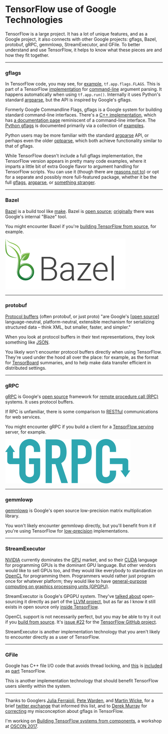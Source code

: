 # TensorFlow use of Google Technologies

TensorFlow is a large project. It has a lot of unique features, and as a Google project, it also connects with other Google projects: gflags, Bazel, protobuf, gRPC, gemmlowp, StreamExecutor, and GFile. To better understand and use TensorFlow, it helps to know what these pieces are and how they fit together.

---

### gflags

In TensorFlow code, you may see, for [example](https://github.com/GoogleCloudPlatform/cloudml-samples/blob/master/mnist/trainable/trainer/task.py), `tf.app.flags.FLAGS`. This is part of a TensorFlow [implementation](https://github.com/tensorflow/tensorflow/blob/master/tensorflow/python/platform/flags.py) for [command-line](https://en.wikipedia.org/wiki/Command-line_interface) argument parsing. It happens automatically when using `tf.app.run()`. Internally it uses Python's standard [argparse](https://docs.python.org/3/library/argparse.html), but the API is inspired by Google's gflags.

Formerly Google Commandline Flags, gflags is a Google system for building standard command-line interfaces. There's a [C++ implementation](https://github.com/gflags/gflags), which has [a documentation page](https://gflags.github.io/gflags/) reminiscent of a command-line interface. The [Python gflags](https://github.com/google/python-gflags) is documented primarily via a collection of [examples](https://github.com/google/python-gflags/tree/master/examples).

Python users may be more familiar with the standard [argparse](https://docs.python.org/3/library/argparse.html) API, or perhaps even the older [optparse](https://docs.python.org/2/library/optparse.html), which both achieve functionality similar to that of gflags.

While TensorFlow doesn't include a full gflags implementation, the TensorFlow version appears in pretty many code examples, where it imparts a little bit of extra Google flavor to argument handling for TensorFlow scripts. You can use it (though there are [reasons not to](http://stackoverflow.com/questions/33932901/whats-the-purpose-of-tf-app-flags-in-tensorflow/33938519#33938519)) or opt for a separate and possibly more full-featured package, whether it be the full [gflags](https://github.com/google/python-gflags), [argparse](https://docs.python.org/3/library/argparse.html), or [something stranger](https://pythonhosted.org/horetu/).

---

### Bazel

[Bazel](https://bazel.build/) is a build tool like [make](https://www.gnu.org/software/make/). Bazel is [open source](https://github.com/bazelbuild/bazel); [originally](https://en.wikipedia.org/wiki/Bazel_(software)) there was Google's internal "Blaze" tool.

You might encounter Bazel if you're [building TensorFlow from source](https://www.tensorflow.org/install/install_sources), for example.

![bazel](img/bazel.png)

---

### protobuf

[Protocol buffers](https://developers.google.com/protocol-buffers/) (often protobuf, or just proto) "are Google's [[open source](https://github.com/google/protobuf)] language-neutral, platform-neutral, extensible mechanism for serializing structured data – think XML, but smaller, faster, and simpler."

When you look at protocol buffers in their text representations, they look something like [JSON](http://www.json.org/).

You likely won't encounter protocol buffers directly when using TensorFlow. They're used under the hood all over the place: for example, as the format for [TensorBoard](https://www.tensorflow.org/get_started/summaries_and_tensorboard) summaries, and to help make data transfer efficient in distributed settings.

---

### gRPC

[gRPC](http://www.grpc.io/) is Google's [open source](https://github.com/grpc/grpc) framework for [remote procedure call (RPC)](https://en.wikipedia.org/wiki/Remote_procedure_call) systems. It uses protocol buffers.

If RPC is unfamiliar, there is some comparison to [RESTful](https://en.wikipedia.org/wiki/Representational_state_transfer) communications for web services.

You might encounter gRPC if you build a client for a [TensorFlow serving](https://tensorflow.github.io/serving/) server, for example.

![gRPC](img/grpc.svg)

---

### gemmlowp

[gemmlowp](https://github.com/google/gemmlowp) is Google's open source low-precision matrix multiplication library.

You won't likely encounter gemmlowp directly, but you'll benefit from it if you're using TensorFlow for [low-precision](https://github.com/google/gemmlowp/blob/master/doc/low-precision.md) implementations.

---

### StreamExecutor

[NVIDIA](http://www.nvidia.com/) currently dominates the [GPU](https://en.wikipedia.org/wiki/Graphics_processing_unit) market, and so their [CUDA](https://en.wikipedia.org/wiki/CUDA) language for programming GPUs is the dominant GPU language. But other vendors would like to sell GPUs too, and they would like everybody to standardize on [OpenCL](https://en.wikipedia.org/wiki/OpenCL) for programming them. Programmers would rather just program once for whatever platform; they would like to have [general-purpose computing on graphics processing units (GPGPU)](https://en.wikipedia.org/wiki/General-purpose_computing_on_graphics_processing_units).

StreamExecutor is Google's GPGPU system. They've [talked about](http://lists.llvm.org/pipermail/llvm-dev/2016-March/096576.html) open-sourcing it directly as part of the [LLVM project](http://llvm.org/), but as far as I know it still exists in open source only [inside TensorFlow](https://github.com/tensorflow/tensorflow/tree/master/tensorflow/stream_executor).

OpenCL support is not necessarily perfect, but you may be able to try it out if you [build from source](https://www.tensorflow.org/install/install_sources). It's [issue #22](https://github.com/tensorflow/tensorflow/issues/22) for the [TensorFlow GitHub project](https://github.com/tensorflow/tensorflow/issues/22).

StreamExecutor is another implementation technology that you aren't likely to encounter directly as a user of TensorFlow.

---

### GFile

Google has C++ file I/O code that avoids thread locking, and [this](https://github.com/tensorflow/tensorflow/tree/master/tensorflow/python/lib/io) is [included](https://github.com/tensorflow/tensorflow/blob/master/tensorflow/python/lib/io/file_io.py) as [part](https://github.com/tensorflow/tensorflow/blob/master/tensorflow/python/platform/gfile.py) TensorFlow.

This is another implementation technology that should benefit TensorFlow users silently within the system.

---

Thanks to Googlers [Julia Ferraioli](https://twitter.com/juliaferraioli), [Pete Warden](https://twitter.com/petewarden), and [Martin Wicke](https://twitter.com/martin_wicke), for a brief [twitter exchange](https://twitter.com/petewarden/status/841062427202527232) that informed this list, and to [Derek Murray](https://twitter.com/mrry) for [correcting](https://twitter.com/mrry/status/841315298221342720) my misconception about gflags in TensorFlow.

I'm working on [Building TensorFlow systems from components](http://conferences.oreilly.com/oscon/oscon-tx/public/schedule/detail/57823), a workshop at [OSCON 2017](https://conferences.oreilly.com/oscon/oscon-tx).
